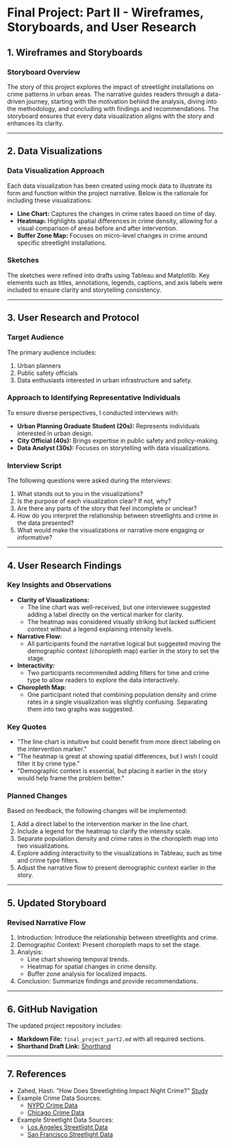 # Final Project: Part II - Wireframes, Storyboards, and User Research

## 1. Wireframes and Storyboards

### Storyboard Overview
The story of this project explores the impact of streetlight installations on crime patterns in urban areas. The narrative guides readers through a data-driven journey, starting with the motivation behind the analysis, diving into the methodology, and concluding with findings and recommendations. The storyboard ensures that every data visualization aligns with the story and enhances its clarity.

---

## 2. Data Visualizations

### Data Visualization Approach
Each data visualization has been created using mock data to illustrate its form and function within the project narrative. Below is the rationale for including these visualizations:
- **Line Chart:** Captures the changes in crime rates based on time of day.
- **Heatmap:** Highlights spatial differences in crime density, allowing for a visual comparison of areas before and after intervention.
- **Buffer Zone Map:** Focuses on micro-level changes in crime around specific streetlight installations.

### Sketches
The sketches were refined into drafts using Tableau and Matplotlib. Key elements such as titles, annotations, legends, captions, and axis labels were included to ensure clarity and storytelling consistency.


---

## 3. User Research and Protocol

### Target Audience
The primary audience includes:
1. Urban planners
2. Public safety officials
3. Data enthusiasts interested in urban infrastructure and safety.

### Approach to Identifying Representative Individuals
To ensure diverse perspectives, I conducted interviews with:
- **Urban Planning Graduate Student (20s):** Represents individuals interested in urban design.
- **City Official (40s):** Brings expertise in public safety and policy-making.
- **Data Analyst (30s):** Focuses on storytelling with data visualizations.

### Interview Script
The following questions were asked during the interviews:
1. What stands out to you in the visualizations?
2. Is the purpose of each visualization clear? If not, why?
3. Are there any parts of the story that feel incomplete or unclear?
4. How do you interpret the relationship between streetlights and crime in the data presented?
5. What would make the visualizations or narrative more engaging or informative?

---

## 4. User Research Findings

### Key Insights and Observations
- **Clarity of Visualizations:**
  - The line chart was well-received, but one interviewee suggested adding a label directly on the vertical marker for clarity.
  - The heatmap was considered visually striking but lacked sufficient context without a legend explaining intensity levels.
- **Narrative Flow:**
  - All participants found the narrative logical but suggested moving the demographic context (choropleth map) earlier in the story to set the stage.
- **Interactivity:**
  - Two participants recommended adding filters for time and crime type to allow readers to explore the data interactively.
- **Choropleth Map:**
  - One participant noted that combining population density and crime rates in a single visualization was slightly confusing. Separating them into two graphs was suggested.

### Key Quotes
- "The line chart is intuitive but could benefit from more direct labeling on the intervention marker."
- "The heatmap is great at showing spatial differences, but I wish I could filter it by crime type."
- "Demographic context is essential, but placing it earlier in the story would help frame the problem better."

### Planned Changes
Based on feedback, the following changes will be implemented:
1. Add a direct label to the intervention marker in the line chart.
2. Include a legend for the heatmap to clarify the intensity scale.
3. Separate population density and crime rates in the choropleth map into two visualizations.
4. Explore adding interactivity to the visualizations in Tableau, such as time and crime type filters.
5. Adjust the narrative flow to present demographic context earlier in the story.

---

## 5. Updated Storyboard

### Revised Narrative Flow
1. Introduction: Introduce the relationship between streetlights and crime.
2. Demographic Context: Present choropleth maps to set the stage.
3. Analysis:
   - Line chart showing temporal trends.
   - Heatmap for spatial changes in crime density.
   - Buffer zone analysis for localized impacts.
4. Conclusion: Summarize findings and provide recommendations.

---

## 6. GitHub Navigation

The updated project repository includes:
- **Markdown File:** `final_project_part2.md` with all required sections.
- **Shorthand Draft Link:** [Shorthand](https://app.shorthand.com/organisations/JSrgFWI7zn/stories/6S2vRbIyvZ#section-Guardians-of-the-Reef-H7UCPc5W15)
---

## 7. References

- Zahed, Hasti. "How Does Streetlighting Impact Night Crime?" [Study](https://newsletter.economics.utoronto.ca/wp-content/uploads/How-Does-Streetlighting-Impact-Night-Crime-1.pdf)
- Example Crime Data Sources:
  - [NYPD Crime Data](https://data.cityofnewyork.us/)
  - [Chicago Crime Data](https://data.cityofchicago.org/)
- Example Streetlight Data Sources:
  - [Los Angeles Streetlight Data](https://data.lacity.org/)
  - [San Francisco Streetlight Data](https://data.sfgov.org/)
